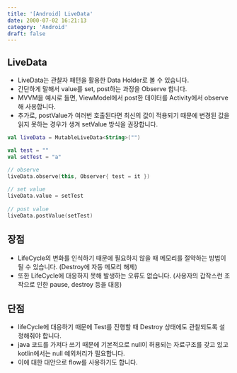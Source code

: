 ```yaml
---
title: '[Android] LiveData'
date: 2000-07-02 16:21:13
category: 'Android'
draft: false
---
```


## LiveData

- LiveData는 관찰자 패턴을 활용한 Data Holder로 볼 수 있습니다.
- 간단하게 말해서 value를 set, post하는 과정을 Observe 합니다.
- MVVM을 예시로 들면, ViewModel에서 post한 데이터를 Activity에서 observe해 사용합니다.
- 추가로, postValue가 여러번 호출된다면 최신의 값이 적용되기 때문에 변경된 값을 읽지 못하는 경우가 생겨 setValue 방식을 권장합니다.

```kotlin
val liveData = MutableLiveData<String>("") 

val test = "" 
val setTest = "a" 

// observe 
liveData.observe(this, Observer{ test = it }) 
        
// set value 
liveData.value = setTest 
        
// post value 
liveData.postValue(setTest)
```

## 장점

-   LifeCycle의 변화를 인식하기 때문에 필요하지 않을 때 메모리를 절약하는 방법이 될 수 있습니다. (Destroy에 자동 메모리 해제)
-   또한 LifeCycle에 대응하지 못해 발생하는 오류도 없습니다. (사용자의 갑작스런 조작으로 인한 pause, destroy 등을 대응)

## 단점

- lifeCycle에 대응하기 때문에 Test를 진행할 때 Destroy 상태에도 관찰되도록 설정해줘야 합니다.
- java 코드를 가져다 쓰기 때문에 기본적으로 null이 허용되는 자료구조를 갖고 있고 kotlin에서는 null 예외처리가 필요합니다.
- 이에 대한 대안으로 flow를 사용하기도 합니다.